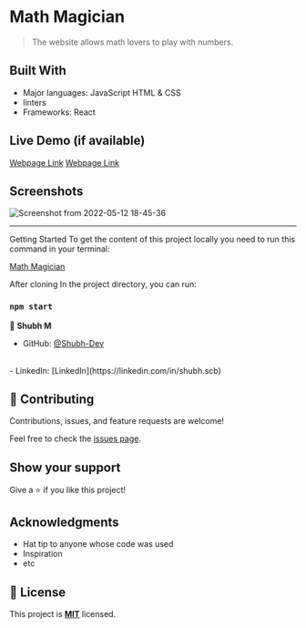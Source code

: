 # Math Magician

> The website allows math lovers to play with numbers.

## Built With

- Major languages: JavaScript HTML & CSS 
- linters
- Frameworks: React

## Live Demo (if available)

[Webpage Link](https://starlit-sorbet-647350.netlify.app/)
[Webpage Link](https://fast-anchorage-14363.herokuapp.com/)

## Screenshots

![Screenshot from 2022-05-12 18-45-36](https://user-images.githubusercontent.com/46110284/168198204-be599eae-111a-4a7c-b1f3-c8c2d65877dc.png)

<hr>

Getting Started
To get the content of this project locally you need to run this command in your terminal:

[Math Magician](https://github.com/Shubh-Dev/math-magician-react.git)

After cloning In the project directory, you can run:

### `npm start`

👤 **Shubh M**

- GitHub: [@Shubh-Dev](https://github.com/Shubh-Dev) 
<br>
- LinkedIn: [LinkedIn](https://linkedin.com/in/shubh.scb)


## 🤝 Contributing

Contributions, issues, and feature requests are welcome!

Feel free to check the [issues page](../../issues/).

## Show your support

Give a ⭐️ if you like this project!

## Acknowledgments

- Hat tip to anyone whose code was used
- Inspiration
- etc

## 📝 License

This project is **[MIT](./LICENSE.md)** licensed.
